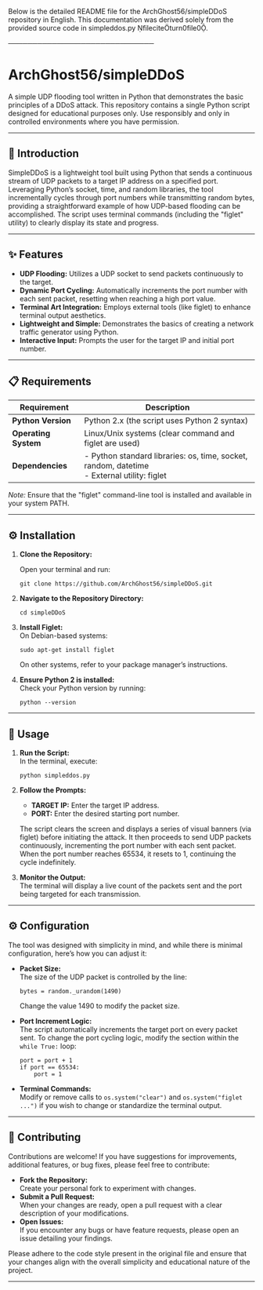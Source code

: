 Below is the detailed README file for the ArchGhost56/simpleDDoS repository in English. This documentation was derived solely from the provided source code in simpleddos.py fileciteturn0file0.

──────────────────────────────
# ArchGhost56/simpleDDoS

A simple UDP flooding tool written in Python that demonstrates the basic principles of a DDoS attack. This repository contains a single Python script designed for educational purposes only. Use responsibly and only in controlled environments where you have permission.

---

## 🚀 Introduction

SimpleDDoS is a lightweight tool built using Python that sends a continuous stream of UDP packets to a target IP address on a specified port. Leveraging Python’s socket, time, and random libraries, the tool incrementally cycles through port numbers while transmitting random bytes, providing a straightforward example of how UDP-based flooding can be accomplished. The script uses terminal commands (including the "figlet" utility) to clearly display its state and progress. 

---

## ✨ Features

- **UDP Flooding:** Utilizes a UDP socket to send packets continuously to the target.
- **Dynamic Port Cycling:** Automatically increments the port number with each sent packet, resetting when reaching a high port value.
- **Terminal Art Integration:** Employs external tools (like figlet) to enhance terminal output aesthetics.
- **Lightweight and Simple:** Demonstrates the basics of creating a network traffic generator using Python.
- **Interactive Input:** Prompts the user for the target IP and initial port number.

---

## 📋 Requirements

| **Requirement**              | **Description**                                           |
|------------------------------|-----------------------------------------------------------|
| **Python Version**           | Python 2.x (the script uses Python 2 syntax)             |
| **Operating System**         | Linux/Unix systems (clear command and figlet are used)   |
| **Dependencies**             | - Python standard libraries: os, time, socket, random, datetime <br> - External utility: figlet                   |

*Note:* Ensure that the "figlet" command-line tool is installed and available in your system PATH.

---

## ⚙️ Installation

1. **Clone the Repository:**

   Open your terminal and run:
   ```
   git clone https://github.com/ArchGhost56/simpleDDoS.git
   ```
2. **Navigate to the Repository Directory:**
   ```
   cd simpleDDoS
   ```
3. **Install Figlet:**  
   On Debian-based systems:
   ```
   sudo apt-get install figlet
   ```
   On other systems, refer to your package manager’s instructions.

4. **Ensure Python 2 is installed:**  
   Check your Python version by running:
   ```
   python --version
   ```

---

## 🏃 Usage

1. **Run the Script:**  
   In the terminal, execute:
   ```
   python simpleddos.py
   ```
2. **Follow the Prompts:**

   - **TARGET IP:** Enter the target IP address.
   - **PORT:** Enter the desired starting port number.
   
   The script clears the screen and displays a series of visual banners (via figlet) before initiating the attack. It then proceeds to send UDP packets continuously, incrementing the port number with each sent packet. When the port number reaches 65534, it resets to 1, continuing the cycle indefinitely.

3. **Monitor the Output:**  
   The terminal will display a live count of the packets sent and the port being targeted for each transmission.

---

## ⚙️ Configuration

The tool was designed with simplicity in mind, and while there is minimal configuration, here’s how you can adjust it:

- **Packet Size:**  
  The size of the UDP packet is controlled by the line:
  ```
  bytes = random._urandom(1490)
  ```
  Change the value 1490 to modify the packet size.

- **Port Increment Logic:**  
  The script automatically increments the target port on every packet sent. To change the port cycling logic, modify the section within the `while True:` loop:
  ```
  port = port + 1
  if port == 65534:
      port = 1
  ```
- **Terminal Commands:**  
  Modify or remove calls to `os.system("clear")` and `os.system("figlet ...")` if you wish to change or standardize the terminal output.

---

## 🤝 Contributing

Contributions are welcome! If you have suggestions for improvements, additional features, or bug fixes, please feel free to contribute:

- **Fork the Repository:**  
  Create your personal fork to experiment with changes.
- **Submit a Pull Request:**  
  When your changes are ready, open a pull request with a clear description of your modifications.
- **Open Issues:**  
  If you encounter any bugs or have feature requests, please open an issue detailing your findings.

Please adhere to the code style present in the original file and ensure that your changes align with the overall simplicity and educational nature of the project.

---
